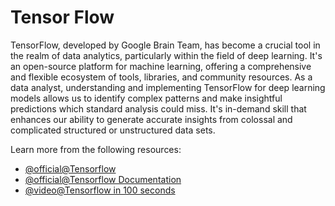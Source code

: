 # Tensor Flow 

TensorFlow, developed by Google Brain Team, has become a crucial tool in the realm of data analytics, particularly within the field of deep learning. It's an open-source platform for machine learning, offering a comprehensive and flexible ecosystem of tools, libraries, and community resources. As a data analyst, understanding and implementing TensorFlow for deep learning models allows us to identify complex patterns and make insightful predictions which standard analysis could miss. It's in-demand skill that enhances our ability to generate accurate insights from colossal and complicated structured or unstructured data sets.

Learn more from the following resources:

- [@official@Tensorflow](https://www.tensorflow.org/)
- [@official@Tensorflow Documentation](https://www.tensorflow.org/learn)
- [@video@Tensorflow in 100 seconds](https://www.youtube.com/watch?v=i8NETqtGHms)